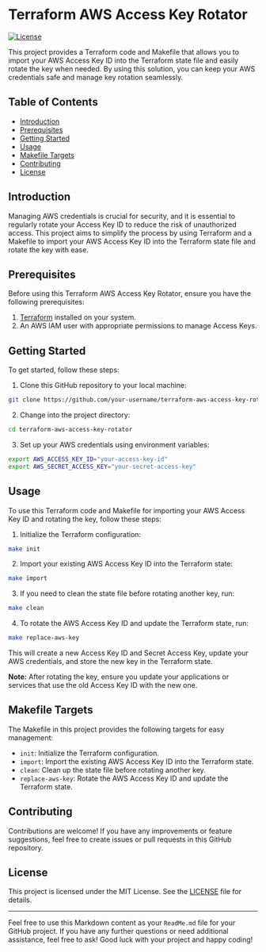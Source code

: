 # Terraform AWS Access Key Rotator

[![License](https://img.shields.io/badge/License-MIT-blue.svg)](https://opensource.org/licenses/MIT)

This project provides a Terraform code and Makefile that allows you to import your AWS Access Key ID into the Terraform state file and easily rotate the key when needed. By using this solution, you can keep your AWS credentials safe and manage key rotation seamlessly.

## Table of Contents

- [Introduction](#introduction)
- [Prerequisites](#prerequisites)
- [Getting Started](#getting-started)
- [Usage](#usage)
- [Makefile Targets](#makefile-targets)
- [Contributing](#contributing)
- [License](#license)

## Introduction

Managing AWS credentials is crucial for security, and it is essential to regularly rotate your Access Key ID to reduce the risk of unauthorized access. This project aims to simplify the process by using Terraform and a Makefile to import your AWS Access Key ID into the Terraform state file and rotate the key with ease.

## Prerequisites

Before using this Terraform AWS Access Key Rotator, ensure you have the following prerequisites:

1. [Terraform](https://www.terraform.io/downloads.html) installed on your system.
2. An AWS IAM user with appropriate permissions to manage Access Keys.

## Getting Started

To get started, follow these steps:

1. Clone this GitHub repository to your local machine:

```bash
git clone https://github.com/your-username/terraform-aws-access-key-rotator.git
```

2. Change into the project directory:

```bash
cd terraform-aws-access-key-rotator
```

3. Set up your AWS credentials using environment variables:

```bash
export AWS_ACCESS_KEY_ID="your-access-key-id"
export AWS_SECRET_ACCESS_KEY="your-secret-access-key"
```

## Usage

To use this Terraform code and Makefile for importing your AWS Access Key ID and rotating the key, follow these steps:

1. Initialize the Terraform configuration:

```bash
make init
```

2. Import your existing AWS Access Key ID into the Terraform state:

```bash
make import
```

3. If you need to clean the state file before rotating another key, run:

```bash
make clean
```

4. To rotate the AWS Access Key ID and update the Terraform state, run:

```bash
make replace-aws-key
```

This will create a new Access Key ID and Secret Access Key, update your AWS credentials, and store the new key in the Terraform state.

**Note:** After rotating the key, ensure you update your applications or services that use the old Access Key ID with the new one.

## Makefile Targets

The Makefile in this project provides the following targets for easy management:

- `init`: Initialize the Terraform configuration.
- `import`: Import the existing AWS Access Key ID into the Terraform state.
- `clean`: Clean up the state file before rotating another key.
- `replace-aws-key`: Rotate the AWS Access Key ID and update the Terraform state.

## Contributing

Contributions are welcome! If you have any improvements or feature suggestions, feel free to create issues or pull requests in this GitHub repository.

## License

This project is licensed under the MIT License. See the [LICENSE](LICENSE) file for details.

---

Feel free to use this Markdown content as your `ReadMe.md` file for your GitHub project. If you have any further questions or need additional assistance, feel free to ask! Good luck with your project and happy coding!
